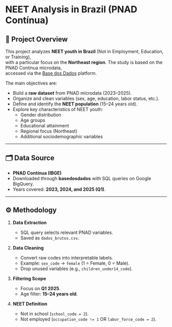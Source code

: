 # NEET Analysis in Brazil (PNAD Contínua)

## 📌 Project Overview
This project analyzes **NEET youth in Brazil** (Not in Employment, Education, or Training),  
with a particular focus on the **Northeast region**. The study is based on the PNAD Contínua microdata,  
accessed via the [Base dos Dados](https://basedosdados.org/) platform.

The main objectives are:
- Build a **raw dataset** from PNAD microdata (2023–2025).
- Organize and clean variables (sex, age, education, labor status, etc.).
- Define and identify the **NEET population** (15–24 years old).
- Explore key characteristics of NEET youth:
  - Gender distribution
  - Age groups
  - Educational attainment
  - Regional focus (Northeast)
  - Additional sociodemographic variables

---

## 🗂 Data Source
- **PNAD Contínua (IBGE)**  
- Downloaded through **basedosdados** with SQL queries on Google BigQuery.  
- Years covered: **2023, 2024, and 2025 (Q1)**.  

---

## ⚙️ Methodology
1. **Data Extraction**  
   - SQL query selects relevant PNAD variables.  
   - Saved as `dados_brutos.csv`.  

2. **Data Cleaning**  
   - Convert raw codes into interpretable labels.  
   - Example: `sex_code` → `female` (1 = Female, 0 = Male).  
   - Drop unused variables (e.g., `children_under14_code`).  

3. **Filtering Scope**  
   - Focus on **Q1 2025**.  
   - Age filter: **15–24 years old**.  

4. **NEET Definition**  
   - Not in school (`school_code = 2`).  
   - Not employed (`occupation_code != 1` OR `labor_force_code = 2`).  
